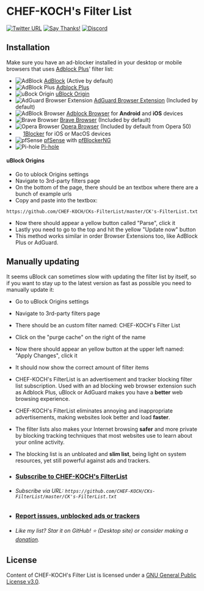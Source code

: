 # CHEF-KOCH's Filter List

[![Twitter URL](https://img.shields.io/twitter/url/https/twitter.com/fold_left.svg?style=social&label=Follow%20%40CHEF-KOCH)](https://twitter.com/CKsTechNews)
[![Say Thanks!](https://img.shields.io/badge/Say%20Thanks-!-1EAEDB.svg)](https://saythanks.io/to/CHEF-KOCH)
[![Discord](https://discordapp.com/api/guilds/418256415874875402/widget.png)](https://discord.me/CHEF-KOCH)


## Installation

Make sure you have an ad-blocker installed in your desktop or mobile browsers that uses [Adblock Plus](https://adblockplus.org/)' filter list:
* ![AdBlock](https://i.imgur.com/3KbyifF.png) [AdBlock](https://getadblock.com) (Active by default)
* ![AdBlock Plus](https://i.imgur.com/kPRCfhu.png) [Adblock Plus](https://adblockplus.org/)
* ![uBock Origin](https://i.imgur.com/PSFuzKb.png) [uBlock Origin](https://github.com/gorhill/uBlock)
* ![AdGuard Browser Extension](https://i.imgur.com/zmMHq2j.png) [AdGuard Browser Extension](https://adguard.com/en/adguard-browser-extension/overview.html) (Included by default)
* ![AdBlock Browser](https://i.imgur.com/6pkmjA0.png) [Adblock Browser](https://adblockbrowser.org/) for **Android** and **iOS** devices
* ![Brave Browser](https://user-images.githubusercontent.com/831718/32730079-e80c013c-c853-11e7-83b4-7443bc489581.png) [Brave Browser](https://www.brave.com) (Included by default)
* ![Opera Browser](https://i.imgur.com/bP0t9xc.png) [Opera Browser](https://www.opera.com) (Included by default from Opera 50)
* <img src="https://1blocker.com/img/icon.png" width=16> [1Blocker](https://1blocker.com) for iOS or MacOS devices
* ![pfSense](https://i.imgur.com/ElyO5Ie.png) [pfSense](https://www.pfsense.org/) with [pfBlockerNG](https://www.tecmint.com/install-configure-pfblockerng-dns-black-listing-in-pfsense/)
* ![Pi-hole](https://i.imgur.com/0mgKKma.png) [Pi-hole](https://pi-hole.net)

#### uBlock Origins
  - Go to ublock Origins settings
  - Navigate to 3rd-party filters page
  - On the bottom of the page, there should be an textbox where there are a bunch of example urls
  - Copy and paste into the textbox:
  
  ```
  https://github.com/CHEF-KOCH/CKs-FilterList/master/CK's-FilterList.txt
  ```
  
  - Now there should appear a yellow button called "Parse", click it
  - Lastly you need to go to the top and hit the yellow "Update now" button
  - This method works similar in order Browser Extensions too, like AdBlock Plus or AdGuard.
  
## Manually updating
It seems uBlock can sometimes slow with updating the filter list by itself, so if you want to stay up to the latest version as fast as possible you need to manually update it:
  - Go to uBlock Origins settings
  - Navigate to 3rd-party filters page
  - There should be an custom filter named: CHEF-KOCH's Filter List
  - Click on the "purge cache" on the right of the name
  - Now there should appear an yellow button at the upper left named: "Apply Changes", click it
  - It should now show the correct amount of filter items

- CHEF-KOCH's FilterList is an advertisement and tracker blocking filter list subscription. Used with an ad blocking web browser extension such as Adblock Plus, uBlock or AdGuard makes you have a **better** web browsing experience.

- CHEF-KOCH's FilterList eliminates annoying and inappropriate advertisements, making websites look better and load **faster**.

- The filter lists also makes your Internet browsing **safer** and more private by blocking tracking techniques that most websites use to learn about your online activity.

- The blocking list is an unbloated and **slim list**, being light on system resources, yet still powerful against ads and trackers. 

- ### [Subscribe to CHEF-KOCH's FilterList](https://subscribe.adblockplus.org/?location=https://github.com/CHEF-KOCH/CKs-FilterList/master/CK's-FilterList.txt&title=CHEF-KOCH's-Filter-List)

- ###### Subscribe via URL: `https://github.com/CHEF-KOCH/CKs-FilterList/master/CK's-FilterList.txt`

- ### [Report issues, unblocked ads or trackers](./CONTRIBUTING.md)

- ###### Like my list? Star it on GitHub! :star: (Desktop site) or consider making a [donation](https://github.com/CHEF-KOCH/Donations).

## License

Content of CHEF-KOCH's Filter List is licensed under a [GNU General Public License v3.0](https://github.com/CHEF-KOCH/CKs-FilterList/blob/master/LICENSE).